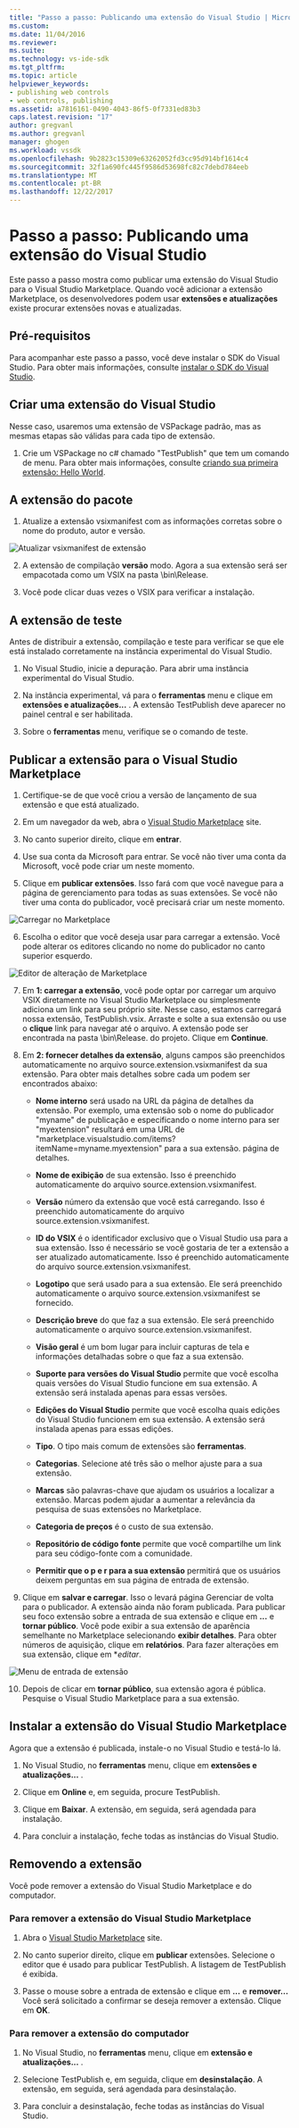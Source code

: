 ```yaml
---
title: "Passo a passo: Publicando uma extensão do Visual Studio | Microsoft Docs"
ms.custom: 
ms.date: 11/04/2016
ms.reviewer: 
ms.suite: 
ms.technology: vs-ide-sdk
ms.tgt_pltfrm: 
ms.topic: article
helpviewer_keywords:
- publishing web controls
- web controls, publishing
ms.assetid: a7816161-0490-4043-86f5-0f7331ed83b3
caps.latest.revision: "17"
author: gregvanl
ms.author: gregvanl
manager: ghogen
ms.workload: vssdk
ms.openlocfilehash: 9b2823c15309e63262052fd3cc95d914bf1614c4
ms.sourcegitcommit: 32f1a690fc445f9586d53698fc82c7debd784eeb
ms.translationtype: MT
ms.contentlocale: pt-BR
ms.lasthandoff: 12/22/2017
---
```

# <a name="walkthrough-publishing-a-visual-studio-extension"></a>Passo a passo: Publicando uma extensão do Visual Studio

Este passo a passo mostra como publicar uma extensão do Visual Studio para o Visual Studio Marketplace. Quando você adicionar a extensão Marketplace, os desenvolvedores podem usar **extensões e atualizações** existe procurar extensões novas e atualizadas.

## <a name="prerequisites"></a>Pré-requisitos

 Para acompanhar este passo a passo, você deve instalar o SDK do Visual Studio. Para obter mais informações, consulte [instalar o SDK do Visual Studio](../extensibility/installing-the-visual-studio-sdk.md).

## <a name="create-a-visual-studio-extension"></a>Criar uma extensão do Visual Studio

Nesse caso, usaremos uma extensão de VSPackage padrão, mas as mesmas etapas são válidas para cada tipo de extensão.

1. Crie um VSPackage no c# chamado "TestPublish" que tem um comando de menu. Para obter mais informações, consulte [criando sua primeira extensão: Hello World](../extensibility/extensibility-hello-world.md).

## <a name="package-your-extension"></a>A extensão do pacote

1. Atualize a extensão vsixmanifest com as informações corretas sobre o nome do produto, autor e versão.

  ![Atualizar vsixmanifest de extensão](media/update-extension-vsixmanifest.png)

2. A extensão de compilação **versão** modo. Agora a sua extensão será ser empacotada como um VSIX na pasta \bin\Release.

3. Você pode clicar duas vezes o VSIX para verificar a instalação.

## <a name="test-the-extension"></a>A extensão de teste

 Antes de distribuir a extensão, compilação e teste para verificar se que ele está instalado corretamente na instância experimental do Visual Studio.

1. No Visual Studio, inicie a depuração. Para abrir uma instância experimental do Visual Studio.

2. Na instância experimental, vá para o **ferramentas** menu e clique em **extensões e atualizações...** . A extensão TestPublish deve aparecer no painel central e ser habilitada.

3. Sobre o **ferramentas** menu, verifique se o comando de teste.

## <a name="publish-the-extension-to-the-visual-studio-marketplace"></a>Publicar a extensão para o Visual Studio Marketplace

1. Certifique-se de que você criou a versão de lançamento de sua extensão e que está atualizado.

2. Em um navegador da web, abra o [Visual Studio Marketplace](https://marketplace.visualstudio.com/vs) site.

3. No canto superior direito, clique em **entrar**.

4. Use sua conta da Microsoft para entrar. Se você não tiver uma conta da Microsoft, você pode criar um neste momento.

5. Clique em **publicar extensões**.  Isso fará com que você navegue para a página de gerenciamento para todas as suas extensões.  Se você não tiver uma conta do publicador, você precisará criar um neste momento.

  ![Carregar no Marketplace](media/upload-to-marketplace.png)

6. Escolha o editor que você deseja usar para carregar a extensão.  Você pode alterar os editores clicando no nome do publicador no canto superior esquerdo.

  ![Editor de alteração de Marketplace](media/change-marketplace-publisher.png)

7. Em **1: carregar a extensão**, você pode optar por carregar um arquivo VSIX diretamente no Visual Studio Marketplace ou simplesmente adiciona um link para seu próprio site. Nesse caso, estamos carregará nossa extensão, TestPublish.vsix.  Arraste e solte a sua extensão ou use o **clique** link para navegar até o arquivo.  A extensão pode ser encontrada na pasta \bin\Release. do projeto.  Clique em **Continue**.

8. Em **2: fornecer detalhes da extensão**, alguns campos são preenchidos automaticamente no arquivo source.extension.vsixmanifest da sua extensão.  Para obter mais detalhes sobre cada um podem ser encontrados abaixo:

    * **Nome interno** será usado na URL da página de detalhes da extensão. Por exemplo, uma extensão sob o nome do publicador "myname" de publicação e especificando o nome interno para ser "myextension" resultará em uma URL de "marketplace.visualstudio\.com/items?itemName=myname.myextension" para a sua extensão. página de detalhes.
    
    * **Nome de exibição** de sua extensão.  Isso é preenchido automaticamente do arquivo source.extension.vsixmanifest.
   
    * **Versão** número da extensão que você está carregando.  Isso é preenchido automaticamente do arquivo source.extension.vsixmanifest.
    
    * **ID do VSIX** é o identificador exclusivo que o Visual Studio usa para a sua extensão.  Isso é necessário se você gostaria de ter a extensão a ser atualizado automaticamente.  Isso é preenchido automaticamente do arquivo source.extension.vsixmanifest.
    
    * **Logotipo** que será usado para a sua extensão.  Ele será preenchido automaticamente o arquivo source.extension.vsixmanifest se fornecido.
    
    * **Descrição breve** do que faz a sua extensão.  Ele será preenchido automaticamente o arquivo source.extension.vsixmanifest.
    
    * **Visão geral** é um bom lugar para incluir capturas de tela e informações detalhadas sobre o que faz a sua extensão.
    
    * **Suporte para versões do Visual Studio** permite que você escolha quais versões do Visual Studio funcione em sua extensão.  A extensão será instalada apenas para essas versões.
    
    * **Edições do Visual Studio** permite que você escolha quais edições do Visual Studio funcionem em sua extensão.  A extensão será instalada apenas para essas edições.
    
    * **Tipo**.  O tipo mais comum de extensões são **ferramentas**.
    
    * **Categorias**.  Selecione até três são o melhor ajuste para a sua extensão.
    
    * **Marcas** são palavras-chave que ajudam os usuários a localizar a extensão. Marcas podem ajudar a aumentar a relevância da pesquisa de suas extensões no Marketplace.
    
    * **Categoria de preços** é o custo de sua extensão.
    
    * **Repositório de código fonte** permite que você compartilhe um link para seu código-fonte com a comunidade.
    
    * **Permitir que o p e r para a sua extensão** permitirá que os usuários deixem perguntas em sua página de entrada de extensão.

9. Clique em **salvar e carregar**. Isso o levará página Gerenciar de volta para o publicador.  A extensão ainda não foram publicada.  Para publicar seu foco extensão sobre a entrada de sua extensão e clique em **...**  e **tornar público**.  Você pode exibir a sua extensão de aparência semelhante no Marketplace selecionando **exibir detalhes**.  Para obter números de aquisição, clique em **relatórios**.  Para fazer alterações em sua extensão, clique em **editar*.

  ![Menu de entrada de extensão](media/extension-entry-menu.png)

10. Depois de clicar em **tornar público**, sua extensão agora é pública.  Pesquise o Visual Studio Marketplace para a sua extensão.

## <a name="install-the-extension-from-the-visual-studio-marketplace"></a>Instalar a extensão do Visual Studio Marketplace

Agora que a extensão é publicada, instale-o no Visual Studio e testá-lo lá.

1. No Visual Studio, no **ferramentas** menu, clique em **extensões e atualizações...** .

2. Clique em **Online** e, em seguida, procure TestPublish.

3. Clique em **Baixar**. A extensão, em seguida, será agendada para instalação.

4. Para concluir a instalação, feche todas as instâncias do Visual Studio.

## <a name="removing-the-extension"></a>Removendo a extensão

Você pode remover a extensão do Visual Studio Marketplace e do computador.

### <a name="to-remove-the-extension-from-the-visual-studio-marketplace"></a>Para remover a extensão do Visual Studio Marketplace

1. Abra o [Visual Studio Marketplace](https://marketplace.visualstudio.com/vs) site.

2. No canto superior direito, clique em **publicar** extensões.  Selecione o editor que é usado para publicar TestPublish.  A listagem de TestPublish é exibida.

3. Passe o mouse sobre a entrada de extensão e clique em **...**  e **remover...** Você será solicitado a confirmar se deseja remover a extensão.  Clique em **OK**.

### <a name="to-remove-the-extension-from-your-computer"></a>Para remover a extensão do computador

1. No Visual Studio, no **ferramentas** menu, clique em **extensão e atualizações...** .

2. Selecione TestPublish e, em seguida, clique em **desinstalação**. A extensão, em seguida, será agendada para desinstalação.

3. Para concluir a desinstalação, feche todas as instâncias do Visual Studio.

